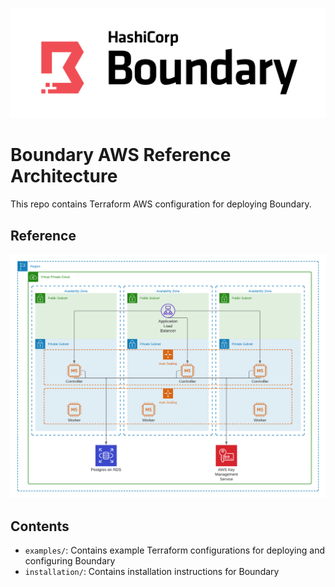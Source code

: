 ![](boundary.png)
# Boundary AWS Reference Architecture
This repo contains Terraform AWS configuration for deploying Boundary.

## Reference
![](arch.png)

## Contents
- `examples/`: Contains example Terraform configurations for deploying and configuring Boundary
- `installation/`: Contains installation instructions for Boundary
